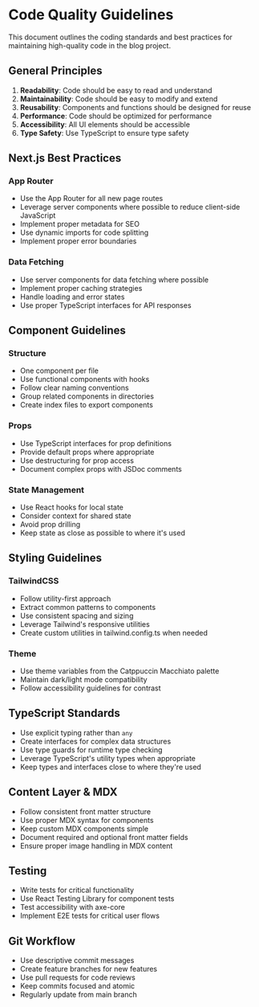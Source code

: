 # Code Quality Guidelines

This document outlines the coding standards and best practices for maintaining high-quality code in the blog project.

## General Principles

1. **Readability**: Code should be easy to read and understand
2. **Maintainability**: Code should be easy to modify and extend
3. **Reusability**: Components and functions should be designed for reuse
4. **Performance**: Code should be optimized for performance
5. **Accessibility**: All UI elements should be accessible
6. **Type Safety**: Use TypeScript to ensure type safety

## Next.js Best Practices

### App Router

- Use the App Router for all new page routes
- Leverage server components where possible to reduce client-side JavaScript
- Implement proper metadata for SEO
- Use dynamic imports for code splitting
- Implement proper error boundaries

### Data Fetching

- Use server components for data fetching where possible
- Implement proper caching strategies
- Handle loading and error states
- Use proper TypeScript interfaces for API responses

## Component Guidelines

### Structure

- One component per file
- Use functional components with hooks
- Follow clear naming conventions
- Group related components in directories
- Create index files to export components

### Props

- Use TypeScript interfaces for prop definitions
- Provide default props where appropriate
- Use destructuring for prop access
- Document complex props with JSDoc comments

### State Management

- Use React hooks for local state
- Consider context for shared state
- Avoid prop drilling
- Keep state as close as possible to where it's used

## Styling Guidelines

### TailwindCSS

- Follow utility-first approach
- Extract common patterns to components
- Use consistent spacing and sizing
- Leverage Tailwind's responsive utilities
- Create custom utilities in tailwind.config.ts when needed

### Theme

- Use theme variables from the Catppuccin Macchiato palette
- Maintain dark/light mode compatibility
- Follow accessibility guidelines for contrast

## TypeScript Standards

- Use explicit typing rather than `any`
- Create interfaces for complex data structures
- Use type guards for runtime type checking
- Leverage TypeScript's utility types when appropriate
- Keep types and interfaces close to where they're used

## Content Layer & MDX

- Follow consistent front matter structure
- Use proper MDX syntax for components
- Keep custom MDX components simple
- Document required and optional front matter fields
- Ensure proper image handling in MDX content

## Testing

- Write tests for critical functionality
- Use React Testing Library for component tests
- Test accessibility with axe-core
- Implement E2E tests for critical user flows

## Git Workflow

- Use descriptive commit messages
- Create feature branches for new features
- Use pull requests for code reviews
- Keep commits focused and atomic
- Regularly update from main branch
